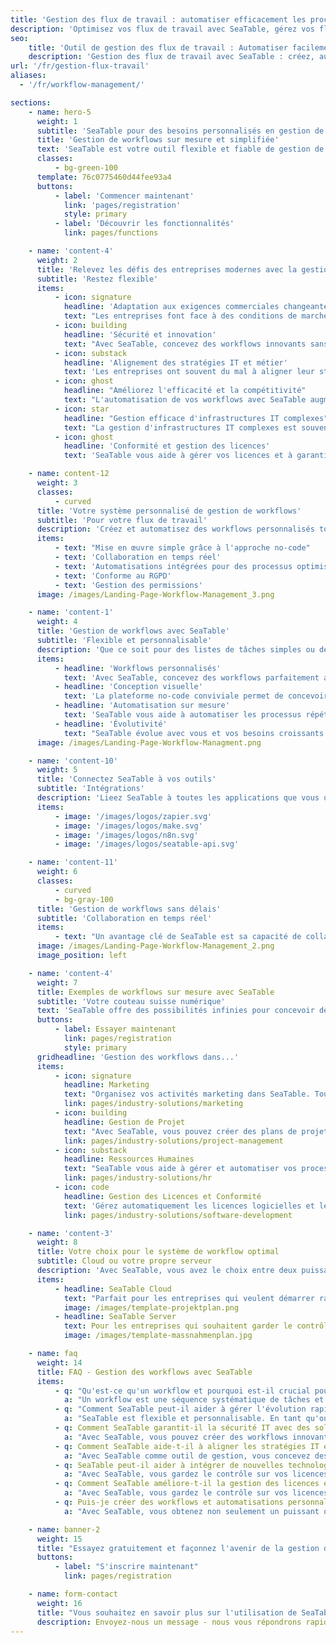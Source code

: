 ```yaml
---
title: 'Gestion des flux de travail : automatiser efficacement les processus'
description: 'Optimisez vos flux de travail avec SeaTable, gérez vos flux de travail et automatisez vos processus.'
seo:
    title: 'Outil de gestion des flux de travail : Automatiser facilement les processus | SeaTable'
    description: 'Gestion des flux de travail avec SeaTable : créez, automatisez et contrôlez vos processus en temps réel, de manière flexible, sans code et en conformité avec le RGPD.'
url: '/fr/gestion-flux-travail'
aliases:
  - '/fr/workflow-management/'

sections:
    - name: hero-5
      weight: 1
      subtitle: 'SeaTable pour des besoins personnalisés en gestion de flux de travail'
      title: 'Gestion de workflows sur mesure et simplifiée'
      text: 'SeaTable est votre outil flexible et fiable de gestion de workflows, vous permettant de créer, automatiser et suivre vos processus personnalisés en temps réel.'
      classes:
          - bg-green-100
      template: 76c0775460d44fee93a4
      buttons:
          - label: 'Commencer maintenant'
            link: 'pages/registration'
            style: primary
          - label: 'Découvrir les fonctionnalités'
            link: pages/functions

    - name: 'content-4'
      weight: 2
      title: 'Relevez les défis des entreprises modernes avec la gestion de workflows'
      subtitle: 'Restez flexible'
      items:
          - icon: signature
            headline: 'Adaptation aux exigences commerciales changeantes'
            text: "Les entreprises font face à des conditions de marché et des exigences en évolution rapide. Un système flexible comme SeaTable aide à répondre à ces besoins en permettant l'intégration rapide de nouvelles technologies et workflows."
          - icon: building
            headline: 'Sécurité et innovation'
            text: "Avec SeaTable, concevez des workflows innovants sans compromettre la sécurité des données. Ceci est particulièrement important lors de l'intégration de nouvelles technologies dans les processus existants, vous permettant de tester de nouveaux workflows tout en respectant vos politiques IT."
          - icon: substack
            headline: 'Alignement des stratégies IT et métier'
            text: 'Les entreprises ont souvent du mal à aligner leur stratégie IT avec les objectifs métiers. SeaTable vous permet de concevoir des workflows qui soutiennent la stratégie métier et accélèrent votre transformation digitale.'
          - icon: ghost
            headline: "Améliorez l'efficacité et la compétitivité"
            text: "L'automatisation de vos workflows avec SeaTable augmente l'efficacité et permet à votre équipe de se concentrer sur des tâches stratégiques. Un outil de gestion de workflows sur mesure optimise les processus, fait gagner du temps et renforce votre compétitivité sur le marché."
          - icon: star
            headline: "Gestion efficace d'infrastructures IT complexes"
            text: "La gestion d'infrastructures IT complexes est souvent chronophage et coûteuse. SeaTable propose une plateforme flexible sans configuration IT complexe tout en maintenant un contrôle total sur les processus et données, simplifiant la gestion et réduisant les coûts."
          - icon: ghost
            headline: 'Conformité et gestion des licences'
            text: 'SeaTable vous aide à gérer vos licences et à garantir la conformité. Son système intégré de gestion des licences suit leur validité, évitant des coûts inutiles et minimisant les risques.'

    - name: content-12
      weight: 3
      classes:
          - curved
      title: 'Votre système personnalisé de gestion de workflows'
      subtitle: 'Pour votre flux de travail'
      description: 'Créez et automatisez des workflows personnalisés tout en suivant tous vos processus en temps réel. Grâce à son interface intuitive, vous pouvez commencer immédiatement sans écrire de code.'
      items:
          - text: "Mise en œuvre simple grâce à l'approche no-code"
          - text: 'Collaboration en temps réel'
          - text: 'Automatisations intégrées pour des processus optimisés'
          - text: 'Conforme au RGPD'
          - text: 'Gestion des permissions'
      image: /images/Landing-Page-Workflow-Management_3.png

    - name: 'content-1'
      weight: 4
      title: 'Gestion de workflows avec SeaTable'
      subtitle: 'Flexible et personnalisable'
      description: 'Que ce soit pour des listes de tâches simples ou des systèmes de workflow complexes : SeaTable offre **la flexibilité nécessaire pour modeler vos processus à votre image**.'
      items:
          - headline: 'Workflows personnalisés'
            text: 'Avec SeaTable, concevez des workflows parfaitement adaptés aux besoins de votre entreprise.'
          - headline: 'Conception visuelle'
            text: 'La plateforme no-code conviviale permet de concevoir des processus par glisser-déposer.'
          - headline: 'Automatisation sur mesure'
            text: 'SeaTable vous aide à automatiser les processus répétitifs et à minimiser les interventions manuelles.'
          - headline: 'Évolutivité'
            text: "SeaTable évolue avec vous et vos besoins croissants. C'est la solution idéale pour les entreprises de toute taille cherchant à digitaliser et optimiser leurs workflows."
      image: /images/Landing-Page-Workflow-Managment.png

    - name: 'content-10'
      weight: 5
      title: 'Connectez SeaTable à vos outils'
      subtitle: 'Intégrations'
      description: 'Lieez SeaTable à toutes les applications que vous utilisez déjà et faites-en le centre névralgique de tous vos workflows.'
      items:
          - image: '/images/logos/zapier.svg'
          - image: '/images/logos/make.svg'
          - image: '/images/logos/n8n.svg'
          - image: '/images/logos/seatable-api.svg'

    - name: 'content-11'
      weight: 6
      classes:
          - curved
          - bg-gray-100
      title: 'Gestion de workflows sans délais'
      subtitle: 'Collaboration en temps réel'
      items:
          - text: "Un avantage clé de SeaTable est sa capacité de collaboration en temps réel. Dans de nombreuses entreprises, les retards dans les workflows entraînent des inefficacités et des opportunités perdues. Avec SeaTable, les équipes peuvent travailler simultanément sur les workflows depuis n'importe où. Toutes les modifications sont synchronisées en temps réel, maintenant chaque collaborateur informé."
      image: /images/Landing-Page-Workflow-Management_2.png
      image_position: left

    - name: 'content-4'
      weight: 7
      title: Exemples de workflows sur mesure avec SeaTable
      subtitle: 'Votre couteau suisse numérique'
      text: 'SeaTable offre des possibilités infinies pour concevoir des workflows personnalisés parfaitement adaptés aux besoins de votre entreprise. Voici quelques exemples :'
      buttons:
          - label: Essayer maintenant
            link: pages/registration
            style: primary
      gridheadline: 'Gestion des workflows dans...'
      items:
          - icon: signature
            headline: Marketing
            text: "Organisez vos activités marketing dans SeaTable. Tous vos processus et données dans un seul outil marketing centralisé ! Que ce soit la gestion de campagnes, la planification de contenu, le monitoring ou les rapports - avec SeaTable vous créez une gestion marketing efficace. Vous avez toujours une vue d'ensemble de l'avancement et des performances de vos activités."
            link: pages/industry-solutions/marketing
          - icon: building
            headline: Gestion de Projet
            text: "Avec SeaTable, vous pouvez créer des plans de projet et des listes de tâches mis à jour et automatisés en temps réel. Les délais et dépendances sont toujours visibles et tous les membres de l'équipe travaillent avec les mêmes informations."
            link: pages/industry-solutions/project-management
          - icon: substack
            headline: Ressources Humaines
            text: "SeaTable vous aide à gérer et automatiser vos processus RH - de l'enregistrement et la gestion des données employés à l'intégration des nouveaux collaborateurs ou la gestion des demandes de congés. Il permet une intégration transparente de documents, des processus d'approbation automatisés et une synchronisation avec d'autres outils RH."
            link: pages/industry-solutions/hr
          - icon: code
            headline: Gestion des Licences et Conformité
            text: 'Gérez automatiquement les licences logicielles et les processus de conformité avec SeaTable. Suivez le statut de vos licences, évitez les non-conformités et assurez-vous que votre entreprise respecte toujours les dernières réglementations.'
            link: pages/industry-solutions/software-development

    - name: 'content-3'
      weight: 8
      title: Votre choix pour le système de workflow optimal
      subtitle: Cloud ou votre propre serveur
      description: 'Avec SeaTable, vous avez le choix entre deux puissantes options de déploiement pour votre outil de workflow :'
      items:
          - headline: SeaTable Cloud
            text: "Parfait pour les entreprises qui veulent démarrer rapidement sans infrastructure informatique complexe. SeaTable Cloud est prêt à l'emploi immédiatement et offre une flexibilité et une scalabilité maximales."
            image: /images/template-projektplan.png
          - headline: SeaTable Server
            text: Pour les entreprises qui souhaitent garder le contrôle total de leurs données, SeaTable Server propose une solution On-Premise - idéale pour les sociétés avec des exigences strictes de conformité.
            image: /images/template-massnahmenplan.jpg

    - name: faq
      weight: 14
      title: FAQ - Gestion des workflows avec SeaTable
      items:
          - q: "Qu'est-ce qu'un workflow et pourquoi est-il crucial pour les entreprises ?"
            a: "Un workflow est une séquence systématique de tâches et de processus qui doivent être accomplis au sein d'une entreprise pour atteindre des objectifs spécifiques. Grâce à une gestion de workflow bien structurée, les entreprises peuvent gagner du temps, minimiser les erreurs et considérablement améliorer la collaboration d'équipe. Cependant, dans de nombreuses entreprises, une grande partie des workflows s'effectue encore manuellement, entraînant des retards, des erreurs et des inefficacités. C'est là qu'intervient un outil de gestion de workflow efficace comme SeaTable. Il vous permet de numériser, automatiser et intégrer de manière transparente vos workflows, automatisant les tâches répétitives et réduisant au minimum les interventions manuelles. Cela signifie non seulement un gain de temps considérable, mais aussi une réduction notable des sources d'erreurs. Avec un outil flexible comme SeaTable, les entreprises peuvent rapidement adapter leurs processus pour répondre aux exigences du marché tout en gardant le contrôle sur la sécurité, la conformité IT et la gestion des licences."
          - q: "Comment SeaTable peut-il aider à gérer l'évolution rapide des besoins métiers ?"
            a: "SeaTable est flexible et personnalisable. En tant qu'outil de gestion de workflow, il vous permet d'adapter rapidement vos processus à de nouveaux besoins métiers sans modifications IT complexes. Cela vous permet de réagir rapidement aux évolutions du marché et de maintenir votre compétitivité."
          - q: Comment SeaTable garantit-il la sécurité IT avec des solutions innovantes ?
            a: "Avec SeaTable, vous pouvez créer des workflows innovants sans compromettre la sécurité. Grâce à la possibilité d'auto-hébergement et au respect de normes de sécurité strictes, SeaTable offre la solution idéale combinant innovation et protection des données."
          - q: Comment SeaTable aide-t-il à aligner les stratégies IT et métier ?
            a: "Avec SeaTable comme outil de gestion, vous concevez des workflows qui soutiennent vos objectifs métier. Cela vous permet de lier directement votre stratégie numérique aux objectifs de l'entreprise et de vous assurer que l'IT s'harmonise parfaitement avec les besoins métiers."
          - q: SeaTable peut-il aider à intégrer de nouvelles technologies ?
            a: "Avec SeaTable, vous gardez le contrôle sur vos licences logicielles et vous assurez que votre IT reste totalement conforme. Grâce à l'automatisation de votre gestion de licences et à des vérifications régulières de conformité, vous pouvez garantir que toutes les licences utilisées respectent les réglementations en vigueur et éviter des coûts inutiles pour des licences invalides ou expirées."
          - q: Comment SeaTable améliore-t-il la gestion des licences et la conformité logicielle ?
            a: "Avec SeaTable, vous gardez le contrôle sur vos licences logicielles et vous assurez que votre IT reste totalement conforme. Grâce à l'automatisation de votre gestion de licences et à des vérifications régulières de conformité, vous pouvez garantir que toutes les licences utilisées respectent les réglementations en vigueur et éviter des coûts inutiles pour des licences invalides ou expirées."
          - q: Puis-je créer des workflows et automatisations personnalisés dans SeaTable ?
            a: "Avec SeaTable, vous obtenez non seulement un puissant outil no-code pour la gestion de workflows, mais aussi la flexibilité d'adapter entièrement vos workflows et automatisations à vos besoins métiers. En plus d'intégrer des outils d'automatisation courants, SeaTable vous permet de connecter vos propres systèmes à votre système de gestion via une API."

    - name: banner-2
      weight: 15
      title: "Essayez gratuitement et façonnez l'avenir de la gestion des workflows"
      buttons:
          - label: "S'inscrire maintenant"
            link: pages/registration

    - name: form-contact
      weight: 16
      title: "Vous souhaitez en savoir plus sur l'utilisation de SeaTable pour gérer efficacement vos workflows ?"
      description: Envoyez-nous un message - nous vous répondrons rapidement
---
```

